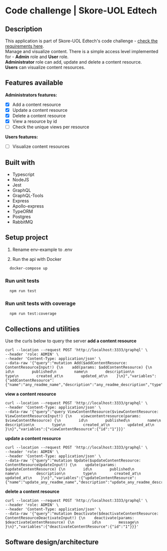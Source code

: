 # Code challenge | Skore-UOL Edtech

## Description
This application is part of Skore-UOL Edtech's code challenge - [check the requirements here](https://github.com/skore-io/challenge/blob/main/backend.md).\
Manage and visualize content. There is a simple access level implemented for - **Admin** role and **User** role.\
**Administrator** role can add, update and delete a content resource.\
**Users** can visualize content resources.

## Features available
**Administrators features:**
- [x] Add a content resource
- [x] Update a content resource
- [x] Delete a content resource
- [x] View a resource by id
- [ ] Check the unique views per resource

**Users features:**
- [  ] Visualize content resources

## Built with
- Typescript
- NodeJS
- Jest
- GraphQL
- GraphQL-Tools
- Express
- Apollo-express
- TypeORM
- Postgres
- RabbitMQ

## Setup project

1. Rename env-example to .env

2. Run the api with Docker
```
  docker-compose up
```

### Run unit tests
```
  npm run test
```

### Run unit tests with coverage
```
  npm run test:coverage
```
## Collections and utilities
Use the curls below to query the server
**add a content resource**
```
curl --location --request POST 'http://localhost:3333/graphql' \
--header 'role: ADMIN' \
--header 'Content-Type: application/json' \
--data-raw '{"query":"mutation Add($addContentResource: ContentResourceInput!) {\n    add(params: $addContentResource) {\n        id\n        published\n        name\n        description\n        type\n        created_at\n        updated_at\n    }\n}","variables":{"addContentResource":{"name":"any_readme_name","description":"any_readme_description","type":"pdf","published":1}}}'
```

**view a content resource**
```
curl --location --request POST 'http://localhost:3333/graphql' \
--header 'Content-Type: application/json' \
--data-raw '{"query":"query ViewContentResource($viewContentResource: ViewContentResourceInput!) {\n    viewcontentresource(params: $viewContentResource) {\n        id\n        published\n        name\n        description\n        type\n        created_at\n        updated_at\n    }\n}","variables":{"viewContentResource":{"id":"1"}}}'
```

**update a content resource**
```
curl --location --request POST 'http://localhost:3333/graphql' \
--header 'role: ADMIN' \
--header 'Content-Type: application/json' \
--data-raw '{"query":"mutation Update($updateContentResource: ContentResourceUpdateInput!) {\n    update(params: $updateContentResource) {\n        id\n        published\n        name\n        description\n        type\n        created_at\n        updated_at\n    }\n}","variables":{"updateContentResource":{"name":"update_any_readme_name","description":"update_any_readme_description","type":"pdf"}}}'
```

**delete a content resource**
```
curl --location --request POST 'http://localhost:3333/graphql' \
--header 'role: ADMIN' \
--header 'Content-Type: application/json' \
--data-raw '{"query":"mutation Deactivate($deactivateContentResource: ContentResourceDeactivateInput!) {\n    deactivate(params: $deactivateContentResource) {\n        id\n        message\n    }\n}","variables":{"deactivateContentResource":{"id":"1"}}}'
```

## Software design/architecture
